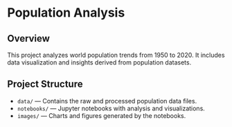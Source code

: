 # Population Analysis

## Overview
This project analyzes world population trends from 1950 to 2020. It includes data visualization and insights derived from population datasets.

## Project Structure
- `data/` — Contains the raw and processed population data files.
- `notebooks/` — Jupyter notebooks with analysis and visualizations.
- `images/` — Charts and figures generated by the notebooks.

